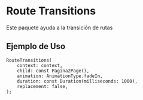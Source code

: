 # Route Transitions

Este paquete ayuda a la transición de rutas

## Ejemplo de Uso

```
RouteTransitions(
    context: context,
    child: const Pagina2Page(),
    animation: AnimationType.fadeIn,
    duration: const Duration(milliseconds: 1000),
    replacement: false,
);
```